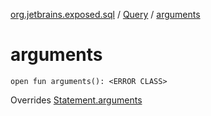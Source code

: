 [org.jetbrains.exposed.sql](../index.md) / [Query](index.md) / [arguments](.)

# arguments

`open fun arguments(): <ERROR CLASS>`

Overrides [Statement.arguments](../../org.jetbrains.exposed.sql.statements/-statement/arguments.md)

